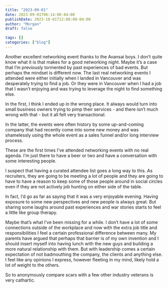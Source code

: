 ```yaml
---
title: "2023-09-01"
date: 2023-09-01T06:14:00-04:00
publishDate: 2023-10-01T12:00:00-04:00
author: "Morgan"
draft: false

tags: []
categories: ["blog"]
---
```


Another excellent networking event thanks to the Avansai boys. I don’t quite know what it is that makes for a good networking night. Maybe it’s a case that I’m previously tormented by past experiences of bad events. But perhaps the mindset is different now. The last real networking events I attended were either initially when I landed in Vancouver and was desperately trying to find a job. Or they were in Vancouver when I had a job that I wasn’t enjoying and was trying to leverage the night to find something else.

In the first, I think I ended up in the wrong place. It always would turn into small business owners trying to pimp their services - and there isn’t much wrong with that - but it all felt very transactional.

In the latter, the events were often history by some up-and-coming company that had recently come into some new money and was shamelessly using the whole event as a sales funnel and/or long interview process.

These are the first times I’ve attended networking events with no real agenda. I’m just there to have a beer or two and have a conversation with some interesting people.

I suspect that having a curated attendee list goes a long way to this. As recruiters, they are going to be meeting a lot of people and they are going to have to have a reason to keep some of those people around in social circles even if they are not actively job hunting on either side of the table.

In fact, I’d go as far as saying that it was a very enjoyable evening. Having exposure to some new perspectives and new people is always great. But sharing some laughs around past experiences and war stories starts to feel a little like group therapy.

Maybe that’s what I’ve been missing for a while. I don’t have a lot of some connections outside of the workplace and now with the extra job title and responsibilities I feel a certain professional difference between many. My parents have argued that perhaps that barrier is of my own invention and I should insert myself into having lunch with the new guys and building a more natural relationship with them. But with leadership comes a certain expectation of not badmouthing the company, the clients and anything else. I feel like any opinions I express, however fleeting in my mind, likely hold a lot of weight to the others.

So to anonymously compare scars with a few other industry veterans is very cathartic.
